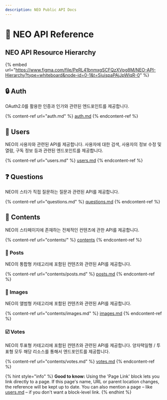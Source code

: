 ```yaml
---
description: NEO Public API Docs
---
```


# 📔 NEO API Reference



## NEO API Resource Hierarchy

{% embed url="https://www.figma.com/file/PeRL41bnmxgSCFQzXVpg8M/NEO-API-Hierarchy?type=whiteboard&node-id=0-1&t=SjuispaPAjJpWIqR-0" %}



## 🔒 Auth

OAuth2.0를 활용한 인증과 인가와 관련된 엔드포인트를 제공합니다.

{% content-ref url="auth.md" %}
[auth.md](auth.md)
{% endcontent-ref %}

##

## 👥 Users

NEO의 사용자와 관련된 API를 제공합니다. 사용자에 대한 검색, 사용자의 정보 수정 및 열람, 구독 정보 등과 관련된 엔드포인트를 제공합니다.

{% content-ref url="users.md" %}
[users.md](users.md)
{% endcontent-ref %}



## ❓ Questions

NEO의 스타가 직접 질문하는 질문과 관련된 API를 제공합니다.

{% content-ref url="questions.md" %}
[questions.md](questions.md)
{% endcontent-ref %}



## 💬 Contents

NEO의 스타페이지에 존재하는 전체적인 컨텐츠에 관한 API를 제공합니다.

{% content-ref url="contents/" %}
[contents](contents/)
{% endcontent-ref %}

### 📄 Posts

NEO의 통합형 카테고리에 포함된 컨텐츠와 관련된 API를 제공합니다.

{% content-ref url="contents/posts.md" %}
[posts.md](contents/posts.md)
{% endcontent-ref %}



### 📸 Images

NEO의 앨범형 카테고리에 포함된 컨텐츠와 관련된 API를 제공합니다.

{% content-ref url="contents/images.md" %}
[images.md](contents/images.md)
{% endcontent-ref %}

### ☑️ Votes

NEO의 투표형 카테고리에 포함된 컨텐츠와 관련된 API를 제공합니다. 양자택일형 / 투표형 모두 해당 리소스를 통해서 엔드포인트를 제공합니다.

{% content-ref url="contents/votes.md" %}
[votes.md](contents/votes.md)
{% endcontent-ref %}



{% hint style="info" %}
**Good to know:** Using the 'Page Link' block lets you link directly to a page. If this page's name, URL or parent location changes, the reference will be kept up to date. You can also mention a page – like [users.md](users.md "mention") – if you don't want a block-level link.
{% endhint %}
